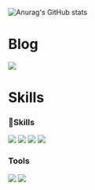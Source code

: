 

![Anurag's GitHub stats](https://github-readme-stats.vercel.app/api?username=realcold0&show_icons=true&theme=radical)
# Blog
<div>
  <a href="https://realcold0.tistory.com/" target="_blank"><img src="https://img.shields.io/badge/tistory-white?style=for-the-badge&logo=tistory&logoColor=black"/></a>
</div>



# Skills

### 💪Skills
<div>
  <img src="https://img.shields.io/badge/node.js-339933?style=for-the-badge&logo=nodedotjs&logoColor=black">
  <img src="https://img.shields.io/badge/SpringBoot-6DB33F?style=for-the-badge&logo=springboot&logoColor=black">
  <img src="https://img.shields.io/badge/Java-007396?style=for-the-badge&logo=Java&logoColor=white">
  <img src="https://img.shields.io/badge/javascript-F7DF1E?style=for-the-badge&logo=javascript&logoColor=black">
</div>

### Tools
<div>
  <img src="https://img.shields.io/badge/git-F05032?style=for-the-badge&logo=git&logoColor=black">
  <img src="https://img.shields.io/badge/Docker-2496ED?style=for-the-badge&logo=docker&logoColor=black">
</div>


<!--
**realcold0/realcold0** is a ✨ _special_ ✨ repository because its `README.md` (this file) appears on your GitHub profile.

Here are some ideas to get you started:

- 🔭 I’m currently working on ...
- 🌱 I’m currently learning ...
- 👯 I’m looking to collaborate on ...
- 🤔 I’m looking for help with ...
- 💬 Ask me about ...
- 📫 How to reach me: ...
- 😄 Pronouns: ...
- ⚡ Fun fact: ...
-->
